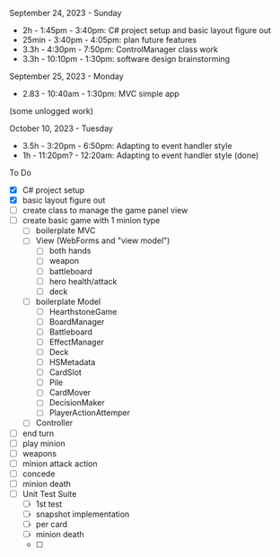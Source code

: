 

September 24, 2023 - Sunday

- 2h - 1:45pm - 3:40pm: C# project setup and basic layout figure out
- 25min - 3:40pm - 4:05pm: plan future features
- 3.3h - 4:30pm - 7:50pm: ControlManager class work
- 3.3h - 10:10pm - 1:30pm: software design brainstorming

September 25, 2023 - Monday

- 2.83 - 10:40am - 1:30pm: MVC simple app

(some unlogged work)

October 10, 2023 - Tuesday

- 3.5h - 3:20pm - 6:50pm: Adapting to event handler style
- 1h - 11:20pm? - 12:20am: Adapting to event handler style (done)



To Do

- [x] C# project setup
- [x] basic layout figure out
- [ ] create class to manage the game panel view
- [ ] create basic game with 1 minion type
  - [ ] boilerplate MVC
  - [ ] View (WebForms and "view model")
    - [ ] both hands
    - [ ] weapon
    - [ ] battleboard
    - [ ] hero health/attack
    - [ ] deck
  - [ ] boilerplate Model
    - [ ] HearthstoneGame
    - [ ] BoardManager
    - [ ] Battleboard
    - [ ] EffectManager
    - [ ] Deck
    - [ ] HSMetadata
    - [ ] CardSlot
    - [ ] Pile
    - [ ] CardMover
    - [ ] DecisionMaker
    - [ ] PlayerActionAttemper
  - [ ] Controller
- [ ] end turn
- [ ] play minion
- [ ] weapons
- [ ] minion attack action
- [ ] concede
- [ ] minion death
- [ ] Unit Test Suite
  - [ ] 1st test
  - [ ] snapshot implementation
  - [ ] per card
  - [ ] minion death
  - [ ] 
